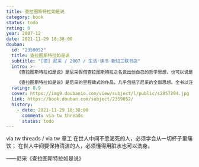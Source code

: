 ```yaml
---
title: 查拉图斯特拉如是说
category: book
status: todo
rating: 0
year: 2007-12
date: 2021-11-29 18:38:00
douban:
  id: "2359052"
  title: 查拉图斯特拉如是说
  subtitle: "[德] 尼采 / 2007 / 生活·读书·新知三联书店"
  intro: >-
    《查拉图斯特拉如是说》是尼采假借查拉图斯特拉之名说出他自己的哲学思想，也可以说是一本查拉图斯特拉的说教集或者说是查拉图斯特拉的行藏录，又有点像圣者传一类的书，但这位圣者并不是宗教的圣者，而且本书并不像一般宗教书那样枯燥乏味，却是具有极高文学价值的散文诗。

    《查拉图斯特拉如是说》是尼采的里程碑式的作品，几乎包括了尼采的全部思想。全书以汪洋恣肆的诗体写成，熔酒神的狂醉与日神的清醒于一炉，通过“超人”查拉图斯特拉之口宣讲未来世界的启示，在世界哲学史和诗歌史上均占有独特的不朽的地位。
  rating: 8.9
  cover: https://img9.doubanio.com/view/subject/l/public/s2857294.jpg
  link: https://book.douban.com/subject/2359052/
  history:
    - date: 2021-11-29 18:38:00
      comment: via tw threads
      status: todo
---
```


via tw threads / via tw 章工 在世人中间不愿渴死的人，必须学会从一切杯子里痛饮；
在世人中间要保持清洁的人，必须懂得用脏水也可以洗身。

——尼采《查拉图斯特拉如是说》